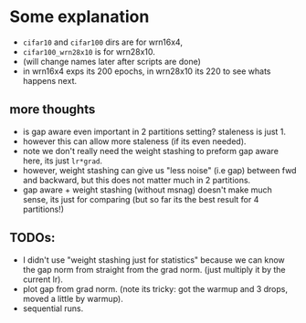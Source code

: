 # Some explanation

* `cifar10` and `cifar100` dirs are for wrn16x4,
* `cifar100_wrn28x10` is for wrn28x10.
* (will change names later after scripts are done)
* in wrn16x4 exps its 200 epochs, in wrn28x10 its 220 to see whats happens next.

## more thoughts
* is gap aware even important in 2 partitions setting? staleness is just 1.
* however this can allow more staleness (if its even needed).
* note we don't really need the weight stashing to preform gap aware here, its just `lr*grad`.
* however, weight stashing can give us "less noise" (i.e gap) between fwd and backward, but this does not matter much in 2 partitions.
* gap aware + weight stashing (without msnag) doesn't make much sense, its just for comparing (but so far its the best result for 4 partitions!)

## TODOs:
*  I didn't use "weight stashing just for statistics" because we can know the gap norm from straight from the grad norm. (just multiply it by the current lr).
* plot gap from grad norm. (note its tricky: got the warmup and 3 drops, moved a little by warmup).
* sequential runs.
